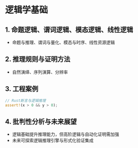 # 逻辑学基础

## 1. 命题逻辑、谓词逻辑、模态逻辑、线性逻辑

- 命题与推理、谓词与量化、模态与时序、线性资源逻辑

## 2. 推理规则与证明方法

- 自然演绎、序列演算、分辨率

## 3. 工程案例

```rust
// Rust断言与逻辑推理
assert!(x > 0 && y > 0);
```

## 4. 批判性分析与未来展望

- 逻辑基础提升推理能力，但高阶逻辑与自动化证明需加强
- 未来可探索逻辑推理引擎与形式化验证集成
